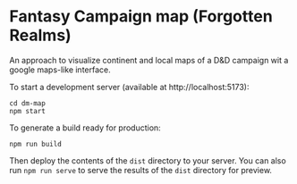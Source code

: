# Fantasy Campaign map (Forgotten Realms)

An approach to visualize continent and local maps of a D&D campaign wit a google maps-like interface. 

To start a development server (available at http://localhost:5173):

    cd dm-map
    npm start

To generate a build ready for production:

    npm run build

Then deploy the contents of the `dist` directory to your server.  You can also run `npm run serve` to serve the results of the `dist` directory for preview.
